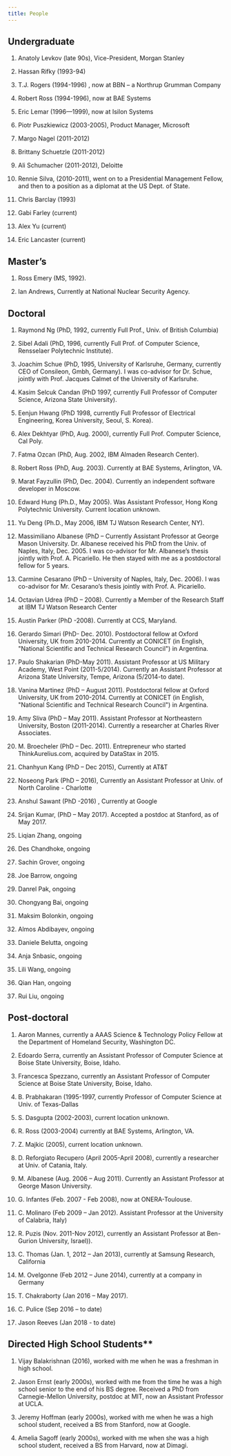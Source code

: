 ```yaml
---
title: People
---
```


## Undergraduate

1. Anatoly Levkov (late 90s), Vice-President, Morgan Stanley

2. Hassan Rifky (1993-94)

3. T.J. Rogers (1994-1996) , now at BBN – a Northrup Grumman Company

4. Robert Ross (1994-1996), now at BAE Systems

5. Eric Lemar (1996—1999), now at Isilon Systems

6. Piotr Puszkiewicz (2003-2005), Product Manager, Microsoft

7. Margo Nagel (2011-2012)

8. Brittany Schuetzle (2011-2012)

9. Ali Schumacher (2011-2012), Deloitte

10. Rennie Silva, (2010-2011), went on to a Presidential Management Fellow, and then to a position as a diplomat at the US Dept. of State.

11. Chris Barclay (1993) 

12. Gabi Farley (current)

13. Alex Yu (current)

14. Eric Lancaster (current)

## Master’s

1. Ross Emery (MS, 1992). 

2. Ian Andrews, Currently at National Nuclear Security Agency.

## Doctoral

1. Raymond Ng (PhD, 1992, currently Full Prof., Univ. of British Columbia)

2. Sibel Adali (PhD, 1996, currently Full Prof. of Computer Science, Rensselaer Polytechnic Institute).

3. Joachim Schue (PhD, 1995, University of Karlsruhe, Germany, currently CEO of Consileon, Gmbh, Germany). I was co-advisor for Dr. Schue, jointly with Prof. Jacques Calmet of the University of Karlsruhe. 

4. Kasim Selcuk Candan (PhD 1997, currently Full Professor of Computer Science, Arizona State University). 

5. Eenjun Hwang (PhD 1998, currently Full Professor of Electrical Engineering, Korea University, Seoul, S. Korea).

6. Alex Dekhtyar (PhD, Aug. 2000), currently Full Prof. Computer Science, Cal Poly.

7. Fatma Ozcan (PhD, Aug. 2002, IBM Almaden Research Center). 

8. Robert Ross (PhD, Aug. 2003). Currently at BAE Systems, Arlington, VA.

9. Marat Fayzullin (PhD, Dec. 2004). Currently an independent software developer in Moscow.

10. Edward Hung (Ph.D., May 2005). Was Assistant Professor, Hong Kong Polytechnic University. Current location unknown.

11. Yu Deng (Ph.D., May 2006, IBM TJ Watson Research Center, NY). 

12. Massimiliano Albanese (PhD – Currently Assistant Professor at George Mason University. Dr. Albanese received his PhD from the Univ. of Naples, Italy, Dec. 2005. I was co-advisor for Mr. Albanese’s thesis jointly with Prof. A. Picariello. He then stayed with me as a postdoctoral fellow for 5 years.

13. Carmine Cesarano (PhD – University of Naples, Italy, Dec. 2006). I was co-advisor for Mr. Cesarano’s thesis jointly with Prof. A. Picariello.

14. Octavian Udrea (PhD – 2008). Currently a Member of the Research Staff at IBM TJ Watson Research Center

15. Austin Parker (PhD -2008). Currently at CCS, Maryland.

16. Gerardo Simari (PhD- Dec. 2010). Postdoctoral fellow at Oxford University, UK from 2010-2014. Currently at CONICET (in English, "National Scientific and Technical Research Council") in Argentina.

17. Paulo Shakarian (PhD-May 2011). Assistant Professor at US Military Academy, West Point (2011-5/2014). Currently an Assistant Professor at Arizona State University, Tempe, Arizona (5/2014-to date).

18. Vanina Martinez (PhD – August 2011). Postdoctoral fellow at Oxford University, UK from 2010-2014. Currently at CONICET (in English, "National Scientific and Technical Research Council") in Argentina.

19. Amy Sliva (PhD – May 2011). Assistant Professor at Northeastern University, Boston (2011-2014). Currently a researcher at Charles River Associates.

20. M. Broecheler (PhD – Dec. 2011). Entrepreneur who started ThinkAurelius.com, acquired by DataStax in 2015.

21. Chanhyun Kang (PhD – Dec 2015), Currently at AT&T

22. Noseong Park (PhD – 2016), Currently an Assistant Professor at Univ. of North Caroline - Charlotte

23. Anshul Sawant (PhD -2016) , Currently at Google

24. Srijan Kumar, (PhD – May 2017). Accepted a postdoc at Stanford, as of May 2017.

25. Liqian Zhang, ongoing

26. Des Chandhoke, ongoing

27. Sachin Grover, ongoing

28. Joe Barrow, ongoing

29. Danrel Pak, ongoing

30. Chongyang Bai, ongoing

31. Maksim Bolonkin, ongoing

32. Almos Abdibayev, ongoing

33. Daniele Belutta, ongoing

34. Anja Snbasic, ongoing

35. Lili Wang, ongoing

36. Qian Han, ongoing

37. Rui Liu, ongoing

## Post-doctoral

1. Aaron Mannes, currently a AAAS Science & Technology Policy Fellow at the Department of Homeland Security, Washington DC.

2. Edoardo Serra, currently an Assistant Professor of Computer Science at Boise State University, Boise, Idaho.

3. Francesca Spezzano, currently an Assistant Professor of Computer Science at Boise State University, Boise, Idaho.

4. B. Prabhakaran (1995-1997, currently Professor of Computer Science at Univ. of Texas-Dallas 

5. S. Dasgupta (2002-2003), current location unknown.

6. R. Ross (2003-2004) currently at BAE Systems, Arlington, VA. 

7. Z. Majkic (2005), current location unknown.

8. D. Reforgiato Recupero (April 2005-April 2008), currently a researcher at Univ. of Catania, Italy.

9. M. Albanese (Aug. 2006 – Aug 2011). Currently an Assistant Professor at George Mason University.

10. G. Infantes (Feb. 2007 -  Feb 2008), now at ONERA-Toulouse.

11. C. Molinaro (Feb 2009 – Jan 2012). Assistant Professor at the University of Calabria, Italy)

12. R. Puzis (Nov. 2011-Nov 2012), currently an Assistant Professor at Ben-Gurion University, Israel)).

13. C. Thomas (Jan. 1, 2012 – Jan 2013), currently at Samsung Research, California

14. M. Ovelgonne (Feb 2012 – June 2014), currently at a company in Germany 

15. T. Chakraborty (Jan 2016 – May 2017).

16. C. Pulice (Sep 2016 – to date)

17. Jason Reeves (Jan 2018 - to date)

## Directed High School Students**

1. Vijay Balakrishnan (2016), worked with me when he was a freshman in high school.

2. Jason Ernst (early 2000s), worked with me from the time he was a high school senior to the end of his BS degree. Received a PhD from Carnegie-Mellon University, postdoc at MIT, now an Assistant Professor at UCLA.

3. Jeremy Hoffman (early 2000s), worked with me when he was a high school student, received a BS from Stanford, now at Google.

4. Amelia Sagoff (early 2000s), worked with me when she was a high school student, received a BS from Harvard, now at Dimagi.